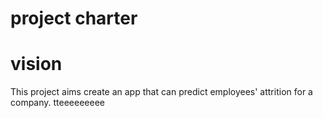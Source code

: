 # project charter

# vision

This project aims create an app that can predict employees' attrition for a company. tteeeeeeeee
